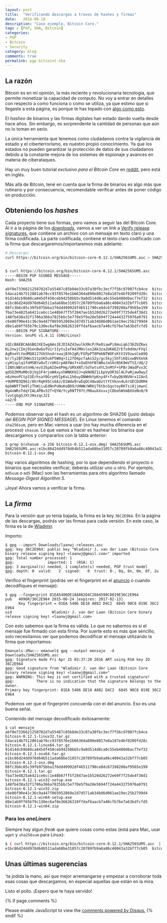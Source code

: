 ```yaml
---
layout: post
title:  "Verificando descargas a traves de hashes y firmas"
date:   2016-08-18
description: "Caso ejemplo, Bitcoin Core."
tags : [PGP, SHA, Bitcoin]
categories:
- PGP
- Bitcoin
- Security
category: blog
comments: true
permalink: pgp-bitcoint-sha
---
```


## La razón

Bitcoin es en mi opinión, la más reciente y revolucionaria tecnología, que permite
monetizar la capacidad de computo. No voy a entrar en detalles con respecto a
como funciona o como se utiliza, ya que estimo que si llegaste a esta página, es
porque te has topado con [algo como esto](https://bitcoin.org/en/alert/2016-08-17-binary-safety).

El _hasheo_ de binarios y las firmas digitales han estado dando vuelta desde hace
años. Sin embargo, es sorprendente la cantidad de personas que aún no lo toman en serio.

La única herramienta que tenemos como ciudadanos contra la vigilancia de estado
y el ciberterrorismo, es nuestro propio conocimiento. Ya que los estados no pueden
garantizar la protección de datos de sus ciudadanos debido a la constante mejora
de los sistemas de espionaje y avances en materia de ciberataques.

Hay un muy buen tutorial _exclusivo para el Bitcoin Core_ en [reddit](https://www.reddit.com/r/Bitcoin/wiki/verifying_bitcoin_core),
pero está en inglés.

Más allá de Bitcoin, tené en cuenta que la firma de binarios es algo más que rutinario y por consecuencia, recomendable verificar antes de poner código
en producción.

## Obteniendo los _hashes_

Cada proyecto tiene sus formas, pero vamos a seguir las del Bitcoin Core. Al
ir a la página de los [_downloads_](https://bitcoin.org/en/download), vamos a ver
un link a [Verify release signatures](https://bitcoin.org/bin/bitcoin-core-0.12.1/SHA256SUMS.asc), que contiene un archivo con un mensaje en texto claro y una firma codificada. La parte codificada, contiene el texto claro codificado con la firma que descargaremos/importaremos más adelante:

```bash
# Descargo:
curl https://bitcoin.org/bin/bitcoin-core-0.12.1/SHA256SUMS.asc > SHA256SUMS.asc


$ curl https://bitcoin.org/bin/bitcoin-core-0.12.1/SHA256SUMS.asc
-----BEGIN PGP SIGNED MESSAGE-----
Hash: SHA256

abf0e7336621250702d7a55487c85b8de33c07a30fbc3ecf7f56c97007fcb4ce  bitcoin-0.12.1-linux32.tar.gz
54aca14b7512801ab78cc93f8576e1b66364a890e8017e8a187e4bf0209fd28c  bitcoin-0.12.1-linux64.tar.gz
91d14dcb9b88ca845df450ceb94250bb5c9a0d514d8ca0c55eb480d0ac77ef32  bitcoin-0.12.1-osx64.tar.gz
e1bc86d24dd978d64b511ada68be31057c20789fb9a6a86c40043a32bf77cb05  bitcoin-0.12.1-osx.dmg
08fc3b6c05c39fb975bba1f6dd49992df46511790ce8dc67398208af9565e199  bitcoin-0.12.1.tar.gz
fba73e4825a6421ce6cc1e48b67ff5f2847ae1b520d26272e69f7f25de4f36d1  bitcoin-0.12.1-win32-setup.exe
148fb438a32f1706a366a7825bbc5e770e5f9a20e5694f724a443275976a0791  bitcoin-0.12.1-win32.zip
c6e06f90e41c36c9a447f065952869e2d7d571ab34b86d061ae19ec25b2799d4  bitcoin-0.12.1-win64-setup.exe
d8e1ab9ff65b79c130ec6af8e36626310ffdaf6aacb7a40cfb76e7a63bdfcfd5  bitcoin-0.12.1-win64.zip
-----BEGIN PGP SIGNATURE-----
Version: GnuPG v1.4.11 (GNU/Linux)

iQIcBAEBCAAGBQJXEIwgAAoJEJDIAZ42wulkXNcP/Re0iawPi8muiq6J36ZUZKws
KL2nwjCImj91on8wGoTUir1IytuIafA4JMHslos2Ak3za2UKAEZrEfx0dXm/FVql
AgRneYLYedMQ8127UkSho4rxuwjB3h2gR/FGPpPT0PmbNTWOFsKtV1V9zwsCeA9Q
br/ly2BfZHWsS1tpSK5ukP5W0q+Ii2fO4pcfaAsS2y/gc5kyj5hTiKQivwBVXoVA
cyH1splq1foM5BYwOuT/cUKGrpA8fWo7+xOaEhhFBlW0oJaSXcNSK9mVTSI/dQ/2
lINXcWBtotnH6/evS35pAIOe4PHg/URhXNT/Sdfwts4YL5nMtF+SPBrJWadPvx3C
qdSDZKMuM0cDjVg1F4rjoWAxyshWNKKU2J+qkNUBZ1LbpVyDR3Gl4LFwRjaw0wyZ
n6zHonPCtp33ErhsaY0GryHV1pKvL1h6uyDNWHbYpKny4F+TvbyQ6XNVHrx1IAn5
+9UMPB3Q962/8hrRqK95Cs6AJ/D1Wdw9rwEqOC48waDzttYCVknn4L6rGECDdRM4
6pbWNTf3m9lzThWjiuEdNnPoNuKoBD9/UHWW/WRHjT6tbcGqstoyRKTsi8jjmwnC
9g4xWRsTdqYIAL4PBv32T+QYW/YcyRNTT97t/M0aukXxxxjCObehWVmBXVeNn0/9
lvvCgGgSJXtJHxzqcJ2I
=a2/6
-----END PGP SIGNATURE-----
```

Podemos observar que el hash es un algoritmo de SHA256 (justo debajo del _BEGIN PGP SIGNED MESSAGE_). En Linux tenemos el comando `sha256sum`,
pero en Mac vamos a usar (no hay mucha diferencia en el proceso) `shasum`. Lo que vamos a hacer es
hashear los binarios que descargamos y compararlos con la tabla anterior:

```
$ grep $(shasum -a 256 bitcoin-0.12.1-osx.dmg) SHA256SUMS.asc
SHA256SUMS.asc:e1bc86d24dd978d64b511ada68be31057c20789fb9a6a86c40043a32bf77cb05  bitcoin-0.12.1-osx.dmg
```

Hay varios algoritmos de hashing, por lo que dependiendo el proyecto o binarios
que necesites verificar, deberás utilizar uno u otro. Por ejemplo, `md5sum` o `md5` (Mac) son las
herramientas para otro algoritmo llamado _Message-Digest Algorithm 5_.

¡Joya! Ahora vamos a verificar la firma.

## La _firma_

Para la versión que yo tenía bajada, la firma es la key `36C2E964`. En la página
de las descargas, podrás ver las firmas para cada versión. En este caso, la firma
es la de [Wladimir](https://bitcoin.org/laanwj.asc).

Importo:

```
$ gpg --import Downloads/laanwj-releases.asc
gpg: key 36C2E964: public key "Wladimir J. van der Laan (Bitcoin Core binary release signing key) <laanwj@gmail.com>" imported
gpg: Total number processed: 1
gpg:               imported: 1  (RSA: 1)
gpg: 3 marginal(s) needed, 1 complete(s) needed, PGP trust model
gpg: depth: 0  valid:   2  signed:   0  trust: 0-, 0q, 0n, 0m, 0f, 2u
```

Verifico el fingerprint (podrás ver el fingerprint en el [anuncio](https://bitcoin.org/en/alert/2016-08-17-binary-safety) o cuando decodifiques el mensaje):

```
$ gpg --fingerprint 01EA5486DE18A882D4C2684590C8019E36C2E964
pub   4096R/36C2E964 2015-06-24 [expires: 2017-02-13]
      Key fingerprint = 01EA 5486 DE18 A882 D4C2  6845 90C8 019E 36C2 E964
uid                  Wladimir J. van der Laan (Bitcoin Core binary release signing key) <laanwj@gmail.com>
```

Con esto sabemos que la firma es válida. Lo que no sabemos es si el mensaje fue
firmado con esta firma. Por suerte esto es más que sencillo, solo necesitamos
ver que podemos decodificar el mensaje utilizando la firma que importamos:

```
Emanuels-iMac:~ emanuel$ gpg --output mensaje  -d Downloads/SHA256SUMS.asc
gpg: Signature made Fri Apr 15 03:37:20 2016 ART using RSA key ID 36C2E964
gpg: Good signature from "Wladimir J. van der Laan (Bitcoin Core binary release signing key) <laanwj@gmail.com>"
gpg: WARNING: This key is not certified with a trusted signature!
gpg:          There is no indication that the signature belongs to the owner.
Primary key fingerprint: 01EA 5486 DE18 A882 D4C2  6845 90C8 019E 36C2 E964
```

Podemos ver que el fingerprint concuerda con el del anuncio. Eso es una buena señal.


Contenido del mensaje decodificado éxitosamente:

```
$ cat mensaje
abf0e7336621250702d7a55487c85b8de33c07a30fbc3ecf7f56c97007fcb4ce  bitcoin-0.12.1-linux32.tar.gz
54aca14b7512801ab78cc93f8576e1b66364a890e8017e8a187e4bf0209fd28c  bitcoin-0.12.1-linux64.tar.gz
91d14dcb9b88ca845df450ceb94250bb5c9a0d514d8ca0c55eb480d0ac77ef32  bitcoin-0.12.1-osx64.tar.gz
e1bc86d24dd978d64b511ada68be31057c20789fb9a6a86c40043a32bf77cb05  bitcoin-0.12.1-osx.dmg
08fc3b6c05c39fb975bba1f6dd49992df46511790ce8dc67398208af9565e199  bitcoin-0.12.1.tar.gz
fba73e4825a6421ce6cc1e48b67ff5f2847ae1b520d26272e69f7f25de4f36d1  bitcoin-0.12.1-win32-setup.exe
148fb438a32f1706a366a7825bbc5e770e5f9a20e5694f724a443275976a0791  bitcoin-0.12.1-win32.zip
c6e06f90e41c36c9a447f065952869e2d7d571ab34b86d061ae19ec25b2799d4  bitcoin-0.12.1-win64-setup.exe
d8e1ab9ff65b79c130ec6af8e36626310ffdaf6aacb7a40cfb76e7a63bdfcfd5  bitcoin-0.12.1-win64.zip
```

### Para los _oneLiners_

Siempre hay algun _freak_ que quiere cosas como estas (está para Mac, usar `wget` y `sha256sum` para Linux):

```bash
$ ( curl https://bitcoin.org/bin/bitcoin-core-0.12.1/SHA256SUMS.asc  | gpg -d ; ) 2> /dev/null  | grep $(shasum -a 256 bitcoin-0.12.1-osx.dmg | cut -f1 -d' '  )
e1bc86d24dd978d64b511ada68be31057c20789fb9a6a86c40043a32bf77cb05  bitcoin-0.12.1-osx.dmg
```

## Unas últimas sugerencias

'ta jodida la mano, así que mejor arremangarse y empezar a corroborar toda
esas cosas que descargamos, en especial aquellas que están en la mira.

Listo el pollo. ¡Espero que te haya servido!


{% if page.comments %}
<div id="disqus_thread"></div>
<script>


var disqus_config = function () {
this.page.url = {{ site.url }};  // Replace PAGE_URL with your page's canonical URL variable
this.page.identifier = {{ page.title }}; // Replace PAGE_IDENTIFIER with your page's unique identifier variable
};

(function() { // DON'T EDIT BELOW THIS LINE
var d = document, s = d.createElement('script');
s.src = '//3manuek.disqus.com/embed.js';
s.setAttribute('data-timestamp', +new Date());
(d.head || d.body).appendChild(s);
})();
</script>
<noscript>Please enable JavaScript to view the <a href="https://disqus.com/?ref_noscript">comments powered by Disqus.</a></noscript>
{% endif %}

